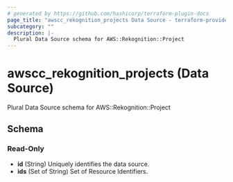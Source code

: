 ```yaml
---
# generated by https://github.com/hashicorp/terraform-plugin-docs
page_title: "awscc_rekognition_projects Data Source - terraform-provider-awscc"
subcategory: ""
description: |-
  Plural Data Source schema for AWS::Rekognition::Project
---
```


# awscc_rekognition_projects (Data Source)

Plural Data Source schema for AWS::Rekognition::Project



<!-- schema generated by tfplugindocs -->
## Schema

### Read-Only

- **id** (String) Uniquely identifies the data source.
- **ids** (Set of String) Set of Resource Identifiers.


